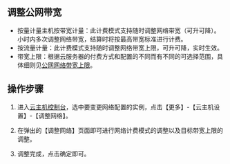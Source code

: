 ## 调整公网带宽

- 按量计量主机按带宽计量：此计费模式支持随时调整网络带宽（可升可降）。小时内多次调整网络带宽，结算时将按最高带宽标准进行计费。
- 按流量计量：此计费模式支持随时调整网络带宽上限，可升可降，实时生效。
- 带宽上限：根据云服务器的付费方式和配置的不同而有不同的可选择范围，具体细则见[公网网络带宽上限](https://cloud.tencent.com/document/product/213/12523)。

## 操作步骤
1) 进入[云主机控制台](https://console.cloud.tencent.com/cvm/index)，选中要变更网络配置的实例，点击【更多】-【云主机设置】-【调整网络】。

2) 在弹出的【调整网络】页面即可进行网络计费模式的调整以及目标带宽上限的调整。

3) 调整完成，点击确定即可。


